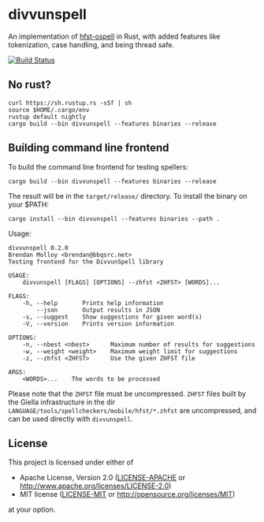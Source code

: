 # divvunspell

An implementation of [hfst-ospell](https://github.com/hfst/hfst-ospell) in Rust, with added features like tokenization, case handling, and being thread safe.

[![Build Status](https://travis-ci.org/divvun/divvunspell.svg?branch=master)](https://travis-ci.org/divvun/divvunspell)

## No rust?
```
curl https://sh.rustup.rs -sSf | sh
source $HOME/.cargo/env
rustup default nightly
cargo build --bin divvunspell --features binaries --release
```

## Building command line frontend

To build the command line frontend for testing spellers:

```
cargo build --bin divvunspell --features binaries --release
```

The result will be in the `target/release/` directory. To install the binary on your $PATH:

```
cargo install --bin divvunspell --features binaries --path .
```

Usage:

```
divvunspell 0.2.0
Brendan Molloy <brendan@bbqsrc.net>
Testing frontend for the DivvunSpell library

USAGE:
    divvunspell [FLAGS] [OPTIONS] --zhfst <ZHFST> [WORDS]...

FLAGS:
    -h, --help       Prints help information
        --json       Output results in JSON
    -s, --suggest    Show suggestions for given word(s)
    -V, --version    Prints version information

OPTIONS:
    -n, --nbest <nbest>      Maximum number of results for suggestions
    -w, --weight <weight>    Maximum weight limit for suggestions
    -z, --zhfst <ZHFST>      Use the given ZHFST file

ARGS:
    <WORDS>...    The words to be processed
```

Please note that the `ZHFST` file must be uncompressed. `ZHFST` files built by
the Giella infrastructure in the dir `LANGUAGE/tools/spellcheckers/mobile/hfst/*.zhfst` are uncompressed, and can be used directly with `divvunspell`.

## License

This project is licensed under either of

 * Apache License, Version 2.0 ([LICENSE-APACHE](LICENSE-APACHE) or http://www.apache.org/licenses/LICENSE-2.0)
 * MIT license ([LICENSE-MIT](LICENSE-MIT) or http://opensource.org/licenses/MIT)

at your option.
